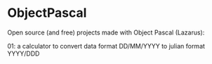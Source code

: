 # ObjectPascal
Open source (and free) projects made with Object Pascal (Lazarus):

01: a calculator to convert data format DD/MM/YYYY to julian format YYYY/DDD
